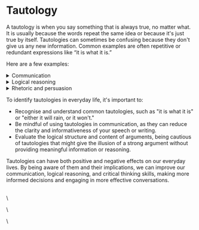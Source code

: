 # Tautology

A tautology is when you say something that is always true, no matter what. It is usually because the words repeat the same idea or because it's just true by itself. Tautologies can sometimes be confusing because they don't give us any new information. Common examples are often repetitive or redundant expressions like “it is what it is.”

Here are a few examples:

<details>

<summary>Communication</summary>

Tautologies can sometimes make our communication less clear or informative, as they don't add any meaningful content to a conversation. Being aware of tautologies can help us avoid unnecessary repetition and improve the clarity of our speech or writing.

</details>

<details>

<summary>Logical reasoning</summary>

In the context of logic, tautologies can serve as a foundation for constructing valid arguments, since a statement that is always true doesn't affect the overall validity of an argument. However, relying too heavily on tautologies can also lead to circular reasoning or uninformative conclusions.

</details>

<details>

<summary>Rhetoric and persuasion</summary>

Tautologies are sometimes used in rhetoric or persuasive techniques, as they can create a sense of certainty or emphasis. However, this can also be misleading, as the repetition or redundancy might give the illusion of a strong argument, even when the underlying reasoning is weak or flawed.

</details>

To identify tautologies in everyday life, it's important to:

* Recognise and understand common tautologies, such as "it is what it is" or "either it will rain, or it won't."
* Be mindful of using tautologies in communication, as they can reduce the clarity and informativeness of your speech or writing.
* Evaluate the logical structure and content of arguments, being cautious of tautologies that might give the illusion of a strong argument without providing meaningful information or reasoning.

Tautologies can have both positive and negative effects on our everyday lives. By being aware of them and their implications, we can improve our communication, logical reasoning, and critical thinking skills, making more informed decisions and engaging in more effective conversations.

\
\


\


\
